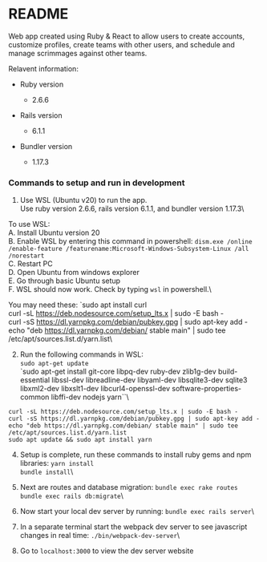 # README

Web app created using Ruby & React to allow users to create accounts, customize profiles, create teams with other users, and schedule and manage scrimmages against other teams.

Relavent information:

* Ruby version
   - 2.6.6
   
* Rails version
   - 6.1.1

* Bundler version
   - 1.17.3

### Commands to setup and run in development
1. Use WSL (Ubuntu v20) to run the app.\
Use ruby version 2.6.6, rails version 6.1.1, and bundler version 1.17.3\

To use WSL:\
A. Install Ubuntu version 20 \
B. Enable WSL by entering this command in powershell: `dism.exe /online /enable-feature /featurename:Microsoft-Windows-Subsystem-Linux /all /norestart`\
C. Restart PC\
D. Open Ubuntu from windows explorer\
E. Go through basic Ubuntu setup\
F. WSL should now work. Check by typing `wsl` in powershell.\

You may need these: `sudo apt install curl\
curl -sL https://deb.nodesource.com/setup_lts.x | sudo -E bash -\
curl -sS https://dl.yarnpkg.com/debian/pubkey.gpg | sudo apt-key add -\
echo "deb https://dl.yarnpkg.com/debian/ stable main" | sudo tee /etc/apt/sources.list.d/yarn.list\

2. Run the following commands in WSL:\
`sudo apt-get update`\
`sudo apt-get install git-core libpq-dev ruby-dev zlib1g-dev build-essential libssl-dev libreadline-dev libyaml-dev libsqlite3-dev sqlite3 libxml2-dev libxslt1-dev libcurl4-openssl-dev software-properties-common libffi-dev nodejs yarn``\

`curl -sL https://deb.nodesource.com/setup_lts.x | sudo -E bash -`\
`curl -sS https://dl.yarnpkg.com/debian/pubkey.gpg | sudo apt-key add -`\
`echo "deb https://dl.yarnpkg.com/debian/ stable main" | sudo tee /etc/apt/sources.list.d/yarn.list`\
`sudo apt update && sudo apt install yarn`

4. Setup is complete, run these commands to install ruby gems and npm libraries:
`yarn install`\
`bundle install`\

5. Next are routes and database migration:
`bundle exec rake routes`\
`bundle exec rails db:migrate`\

6. Now start your local dev server by running:
`bundle exec rails server`\

7. In a separate terminal start the webpack dev server to see javascript changes in real time:
`./bin/webpack-dev-server`\

8. Go to `localhost:3000` to view the dev server website
